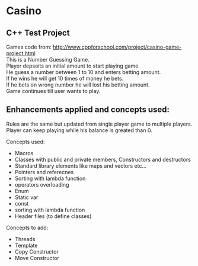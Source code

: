 # Casino
## C++ Test Project
Games code from: http://www.cppforschool.com/project/casino-game-project.html <br>
This is a Number Guessing Game. <br>
Player depsoits an initial amount to start playing game. <br> 
He guess a number between 1 to 10 and enters betting amount. <br>
If he wins he will get 10 times of money he bets.<br> 
If he bets on wrong number he will lost his betting amount. <br>
Game continues till user wants to play. <br>

## Enhancements applied and concepts used:
Rules are the same but updated from single player game to multiple players.<br>
Player can keep playing while his balance is greated than 0.<br>

Concepts used:
- Macros
- Classes with public and private members, Constructors and destructors
- Standard library elements like maps and vectors etc...
- Pointers and referecnes
- Sorting with lambda function
- operators overloading
- Enum
- Static var
- const
- sorting with lambda function
- Header files (to define classes) 

Concepts to add:
- Threads
- Template
- Copy Constructor
- Move Constructor

